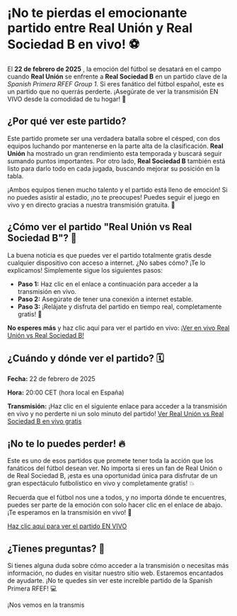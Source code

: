 # ¡No te pierdas el emocionante partido entre Real Unión y Real Sociedad B en vivo! ⚽️

El **22 de febrero de 2025** , la emoción del fútbol se desatará en el campo cuando **Real Unión** se enfrente a **Real Sociedad B** en un partido clave de la _Spanish Primera RFEF Group 1_. Si eres fanático del fútbol español, este es un partido que no querrás perderte. ¡Asegúrate de ver la transmisión EN VIVO desde la comodidad de tu hogar! 🎥

## ¿Por qué ver este partido?

Este partido promete ser una verdadera batalla sobre el césped, con dos equipos luchando por mantenerse en la parte alta de la clasificación. **Real Unión** ha mostrado un gran rendimiento esta temporada y buscará seguir sumando puntos importantes. Por otro lado, **Real Sociedad B** también está listo para darlo todo en cada jugada, buscando mejorar su posición en la tabla.

¡Ambos equipos tienen mucho talento y el partido está lleno de emoción! Si no puedes asistir al estadio, ¡no te preocupes! Puedes seguir el juego en vivo y en directo gracias a nuestra transmisión gratuita. 🔴

## ¿Cómo ver el partido "Real Unión vs Real Sociedad B"? 📱

La buena noticia es que puedes ver el partido totalmente gratis desde cualquier dispositivo con acceso a internet. ¿No sabes cómo? ¡Te lo explicamos! Simplemente sigue los siguientes pasos:

- **Paso 1:** Haz clic en el enlace a continuación para acceder a la transmisión en vivo.
- **Paso 2:** Asegúrate de tener una conexión a internet estable.
- **Paso 3:** ¡Relájate y disfruta del partido en tiempo real, completamente gratis! 🎉

**No esperes más** y haz clic aquí para ver el partido en vivo: [¡Ver en vivo Real Unión vs Real Sociedad B!](https://tinyurl.com/livestreamfreeo?st=Real+Uni%C3%B3n+vs+Real+Sociedad+B&si=gh)

## ¿Cuándo y dónde ver el partido? 🗓️

**Fecha:** 22 de febrero de 2025

**Hora:** 20:00 CET (hora local en España)

**Transmisión:** ¡Haz clic en el siguiente enlace para acceder a la transmisión en vivo y no perderte ni un solo minuto del partido! [Ver Real Unión vs Real Sociedad B en vivo gratis](https://tinyurl.com/livestreamfreeo?st=Real+Uni%C3%B3n+vs+Real+Sociedad+B&si=gh)

## ¡No te lo puedes perder! 🔥

Este es uno de esos partidos que promete tener toda la acción que los fanáticos del fútbol desean ver. No importa si eres un fan de Real Unión o de Real Sociedad B, ¡esta es una oportunidad única para disfrutar de un gran espectáculo futbolístico en vivo y completamente gratis! 💥

Recuerda que el fútbol nos une a todos, y no importa dónde te encuentres, puedes ser parte de la emoción con solo hacer clic en el enlace de abajo. ¡Te esperamos en la transmisión en vivo! 🎉

[Haz clic aquí para ver el partido EN VIVO](https://tinyurl.com/livestreamfreeo?st=Real+Uni%C3%B3n+vs+Real+Sociedad+B&si=gh)

## ¿Tienes preguntas? 🤔

Si tienes alguna duda sobre cómo acceder a la transmisión o necesitas más información, no dudes en visitar nuestro sitio web. Estaremos encantados de ayudarte. ¡No te quedes sin ver este increíble partido de la Spanish Primera RFEF! 💻

¡Nos vemos en la transmis
